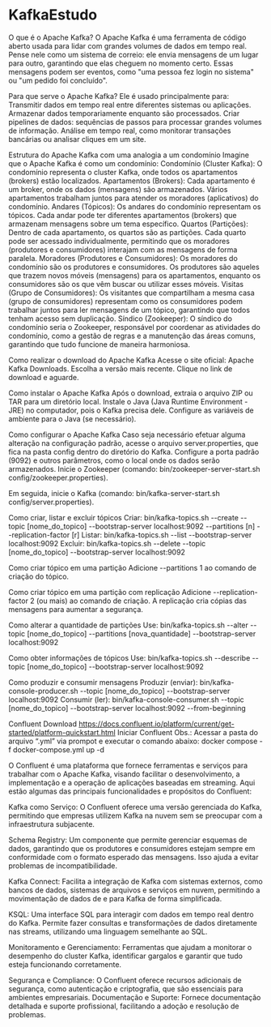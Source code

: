 # KafkaEstudo
O que é o Apache Kafka?
O Apache Kafka é uma ferramenta de código aberto usada para lidar com grandes volumes de dados em tempo real. Pense nele como um sistema de correio: ele envia mensagens de um lugar para outro, garantindo que elas cheguem no momento certo. Essas mensagens podem ser eventos, como "uma pessoa fez login no sistema" ou "um pedido foi concluído".

Para que serve o Apache Kafka?
Ele é usado principalmente para:
Transmitir dados em tempo real entre diferentes sistemas ou aplicações.
Armazenar dados temporariamente enquanto são processados.
Criar pipelines de dados: sequências de passos para processar grandes volumes de informação.
Análise em tempo real, como monitorar transações bancárias ou analisar cliques em um site.

Estrutura do Apache Kafka com uma analogia a um condomínio
Imagine que o Apache Kafka é como um condomínio:
Condomínio (Cluster Kafka):
O condomínio representa o cluster Kafka, onde todos os apartamentos (brokers) estão localizados.
Apartamentos (Brokers):
Cada apartamento é um broker, onde os dados (mensagens) são armazenados. Vários apartamentos trabalham juntos para atender os moradores (aplicativos) do condomínio.
Andares (Tópicos):
Os andares do condomínio representam os tópicos. Cada andar pode ter diferentes apartamentos (brokers) que armazenam mensagens sobre um tema específico.
Quartos (Partições):
Dentro de cada apartamento, os quartos são as partições. Cada quarto pode ser acessado individualmente, permitindo que os moradores (produtores e consumidores) interajam com as mensagens de forma paralela.
Moradores (Produtores e Consumidores):
Os moradores do condomínio são os produtores e consumidores. Os produtores são aqueles que trazem novos móveis (mensagens) para os apartamentos, enquanto os consumidores são os que vêm buscar ou utilizar esses móveis.
Visitas (Grupo de Consumidores):
Os visitantes que compartilham a mesma casa (grupo de consumidores) representam como os consumidores podem trabalhar juntos para ler mensagens de um tópico, garantindo que todos tenham acesso sem duplicação.
Síndico (Zookeeper):
O síndico do condomínio seria o Zookeeper, responsável por coordenar as atividades do condomínio, como a gestão de regras e a manutenção das áreas comuns, garantindo que tudo funcione de maneira harmoniosa.


Como realizar o download do Apache Kafka
Acesse o site oficial: Apache Kafka Downloads.
Escolha a versão mais recente.
Clique no link de download e aguarde.

Como instalar o Apache Kafka
Após o download, extraia o arquivo ZIP ou TAR para um diretório local.
Instale o Java (Java Runtime Environment - JRE) no computador, pois o Kafka precisa dele.
Configure as variáveis de ambiente para o Java (se necessário).

Como configurar o Apache Kafka
Caso seja necessário efetuar alguma alteração na configuração padrão, acesse o arquivo server.properties, que fica na pasta config dentro do diretório do Kafka.
Configure a porta padrão (9092) e outros parâmetros, como o local onde os dados serão armazenados.
Inicie o Zookeeper (comando: bin/zookeeper-server-start.sh config/zookeeper.properties).

Em seguida, inicie o Kafka (comando: bin/kafka-server-start.sh config/server.properties).


Como criar, listar e excluir tópicos
Criar: bin/kafka-topics.sh --create --topic [nome_do_topico] --bootstrap-server localhost:9092 --partitions [n] --replication-factor [r]
Listar: bin/kafka-topics.sh --list --bootstrap-server localhost:9092
Excluir: bin/kafka-topics.sh --delete --topic [nome_do_topico] --bootstrap-server localhost:9092


Como criar tópico em uma partição
Adicione --partitions 1 ao comando de criação do tópico.

Como criar tópico em uma partição com replicação
Adicione --replication-factor 2 (ou mais) ao comando de criação. A replicação cria cópias das mensagens para aumentar a segurança.

Como alterar a quantidade de partições
Use:
bin/kafka-topics.sh --alter --topic [nome_do_topico] --partitions [nova_quantidade] --bootstrap-server localhost:9092

Como obter informações de tópicos
Use:
bin/kafka-topics.sh --describe --topic [nome_do_topico] --bootstrap-server localhost:9092

Como produzir e consumir mensagens
Produzir (enviar): bin/kafka-console-producer.sh --topic [nome_do_topico] --bootstrap-server localhost:9092
Consumir (ler): bin/kafka-console-consumer.sh --topic [nome_do_topico] --bootstrap-server localhost:9092 --from-beginning

Confluent
Download
https://docs.confluent.io/platform/current/get-started/platform-quickstart.html
Iniciar Confluent
Obs.: Acessar a pasta do arquivo “.yml” via prompot e executar o comando abaixo:
docker compose -f docker-compose.yml up -d

O Confluent é uma plataforma que fornece ferramentas e serviços para trabalhar com o Apache Kafka, visando facilitar o desenvolvimento, a implementação e a operação de aplicações baseadas em streaming. Aqui estão algumas das principais funcionalidades e propósitos do Confluent:

Kafka como Serviço: 
O Confluent oferece uma versão gerenciada do Kafka, permitindo que empresas utilizem Kafka na nuvem sem se preocupar com a infraestrutura subjacente.

Schema Registry: 
Um componente que permite gerenciar esquemas de dados, garantindo que os produtores e consumidores estejam sempre em conformidade com o formato esperado das mensagens. Isso ajuda a evitar problemas de incompatibilidade.

Kafka Connect: 
Facilita a integração de Kafka com sistemas externos, como bancos de dados, sistemas de arquivos e serviços em nuvem, permitindo a movimentação de dados de e para Kafka de forma simplificada.

KSQL: 
Uma interface SQL para interagir com dados em tempo real dentro do Kafka. Permite fazer consultas e transformações de dados diretamente nas streams, utilizando uma linguagem semelhante ao SQL.

Monitoramento e Gerenciamento:
 Ferramentas que ajudam a monitorar o desempenho do cluster Kafka, identificar gargalos e garantir que tudo esteja funcionando corretamente.

Segurança e Compliance: 
O Confluent oferece recursos adicionais de segurança, como autenticação e criptografia, que são essenciais para ambientes empresariais.
Documentação e Suporte: 
Fornece documentação detalhada e suporte profissional, facilitando a adoção e resolução de problemas.


